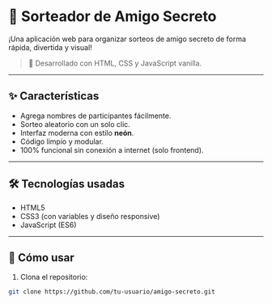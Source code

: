 # 🎁 Sorteador de Amigo Secreto

¡Una aplicación web para organizar sorteos de amigo secreto de forma rápida, divertida y visual!

> 🚀 Desarrollado con HTML, CSS y JavaScript vanilla.

---

## ✨ Características

- Agrega nombres de participantes fácilmente.
- Sorteo aleatorio con un solo clic.
- Interfaz moderna con estilo **neón**.
- Código limpio y modular.
- 100% funcional sin conexión a internet (solo frontend).

---


## 🛠️ Tecnologías usadas

- HTML5
- CSS3 (con variables y diseño responsive)
- JavaScript (ES6)

---

## 🚀 Cómo usar

1. Clona el repositorio:
```bash
git clone https://github.com/tu-usuario/amigo-secreto.git
